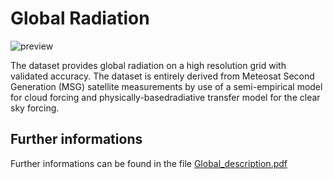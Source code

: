 # Global Radiation

![preview](${base_url}/meteosuise/Radiation/Global/Global.png)

The dataset provides global radiation on a high resolution grid with validated accuracy. 
The dataset is entirely derived from Meteosat Second Generation (MSG) satellite measurements by use of a semi-empirical model for cloud forcing and physically-basedradiative transfer model for the clear sky forcing.

## Further informations
Further informations can be found in the file [Global_description.pdf](${base_url}/meteosuise/Radiation/Global/Global_description.pdf) 
